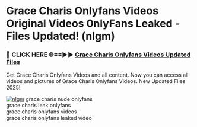 # Grace Charis Onlyfans Videos Original Videos 0nlyFans Leaked - Files Updated! (nlgm)

<h3>🔴 CLICK HERE 🌐==►► <a href="https://tinyurl.com/2jnfzry5" rel="nofollow">Grace Charis Onlyfans Videos Updated Files</a></h3>

Get Grace Charis Onlyfans Videos and all content. Now you can access all videos and pictures of Grace Charis Onlyfans Videos. New Updated Files 2025!

[![nlgm](https://i.imgur.com/GyGTBgg.gif)](https://tinyurl.com/2jnfzry5)
grace charis nude onlyfans<br>
grace charis leak onlyfans<br>
grace charis onlyfans videos<br>
grace charis onlyfans leaked video